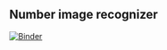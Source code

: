 ## Number image recognizer

[![Binder](https://binderhub.nairrpilot.org/badge_logo.svg)](https://binderhub.nairrpilot.org/v2/gh/dbenham/ai-number-recognition/HEAD)
